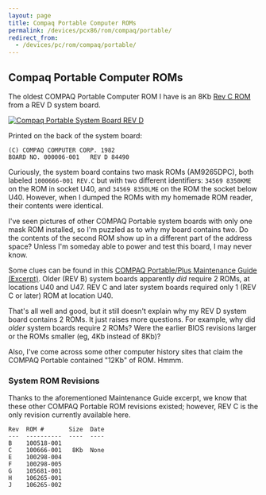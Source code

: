 ```yaml
---
layout: page
title: Compaq Portable Computer ROMs
permalink: /devices/pcx86/rom/compaq/portable/
redirect_from:
  - /devices/pc/rom/compaq/portable/
---
```


Compaq Portable Computer ROMs
---

The oldest COMPAQ Portable Computer ROM I have is an 8Kb [Rev C ROM](100666-001-REVC.json) from a REV D system board.

[<img src="http://archive.pcjs.org/pubs/pc/reference/compaq/images/COMPAQ_Portable_System_Board.jpg" alt="Compaq Portable System Board REV D"/>](http://archive.pcjs.org/pubs/pc/reference/compaq/images/COMPAQ_Portable_System_Board-FULL.jpg)

Printed on the back of the system board:

	(C) COMPAQ COMPUTER CORP. 1982
	BOARD NO. 000006-001   REV D 84490

Curiously, the system board contains two mask ROMs (AM9265DPC), both labeled `1000666-001 REV.C` but with two different
identifiers: `34569 8350KME` on the ROM in socket U40, and `34569 8350LME` on the ROM the socket below U40.  However,
when I dumped the ROMs with my homemade ROM reader, their contents were identical.

I've seen pictures of other COMPAQ Portable system boards with only one mask ROM installed, so I'm puzzled as to why
my board contains two.  Do the contents of the second ROM show up in a different part of the address space?  Unless
I'm someday able to power and test this board, I may never know.

Some clues can be found in this
[COMPAQ Portable/Plus Maintenance Guide (Excerpt)](http://archive.pcjs.org/pubs/pc/reference/compaq/portable/Compaq_Portable_Plus_Support_Discontinued.pdf).
Older (REV B) system boards apparently *did* require 2 ROMs, at locations U40 and U47.  REV C and later system boards
required only 1 (REV C or later) ROM at location U40.

That's all well and good, but it still doesn't explain why my REV D system board contains 2 ROMs.  It just raises
more questions.  For example, why did *older* system boards require 2 ROMs?  Were the earlier BIOS revisions larger
or the ROMs smaller (eg, 4Kb instead of 8Kb)?

Also, I've come across some other computer history sites that claim the COMPAQ Portable contained "12Kb" of ROM.
Hmmm.

### System ROM Revisions

Thanks to the aforementioned Maintenance Guide excerpt, we know that these other COMPAQ Portable ROM revisions existed;
however, REV C is the only revision currently available here.

	Rev  ROM #       Size  Date
	---  ----------  ----  ----
	B    100518-001
	C    100666-001   8Kb  None
	E    100298-004
	F    100298-005
	G    105681-001
    H    106265-001
	J    106265-002
